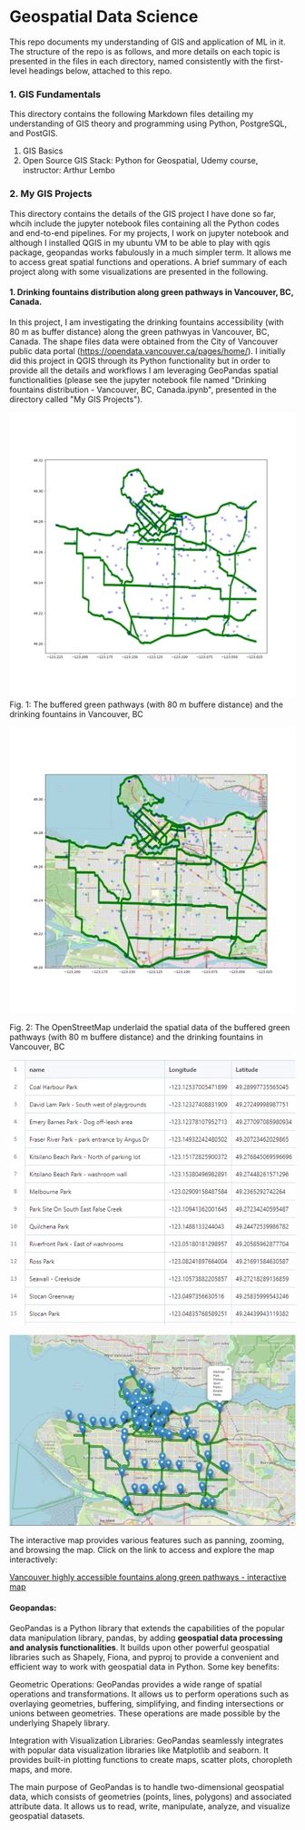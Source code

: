 # Geospatial Data Science

This repo documents my understanding of GIS and application of ML in it. The structure of the repo is as follows, and more details on each topic is presented in the files in each directory, named consistently with the first-level headings below, attached to this repo.


### 1. GIS Fundamentals
This directory contains the following Markdown files detailing my understanding of GIS theory and programming using Python, PostgreSQL, and PostGIS. 

1. GIS Basics
2. Open Source GIS Stack: Python for Geospatial, Udemy course, instructor: Arthur Lembo

### 2. My GIS Projects
This directory contains the details of the GIS project I have done so far, whcih include the jupyter notebook files containing all the Python codes and end-to-end pipelines. For my projects, I work on jupyter notebook and although I installed QGIS in my ubuntu VM to be able to play with qgis package, geopandas works fabulously in a much simpler term. It allows me to access great spatial functions and operations. A brief summary of each project along with some visualizations are presented in the following. 

#### 1. Drinking fountains distribution along green pathways in Vancouver, BC, Canada. 

In this project, I am investigating the drinking fountains accessibility (with 80 m as buffer distance) along the green pathwyas in Vancouver, BC, Canada. The shape files data were obtained from the City of Vancouver public data portal (https://opendata.vancouver.ca/pages/home/). I initially did this project in QGIS through its Python functionality but in order to provide all the details and workflows I am leveraging GeoPandas spatial functionalities (please see the jupyter notebook file named "Drinking fountains distribution - Vancouver, BC, Canada.ipynb", presented in the directory called "My GIS Projects"). 


![](https://github.com/DanialArab/Geospatial_Data_Science/blob/main/My%20GIS%20Projects/plots/80_m_buffered_greenways_plus_df.png)
Fig. 1: The buffered green pathways (with 80 m buffere distance) and the drinking fountains in Vancouver, BC


![](https://raw.githubusercontent.com/DanialArab/Geospatial_Data_Science/main/My%20GIS%20Projects/plots/80_m_buffered_greenways_plus_df_with_osm.png)

Fig. 2: The OpenStreetMap underlaid the spatial data of the buffered green pathways (with 80 m buffere distance) and the drinking fountains in Vancouver, BC



![](https://raw.githubusercontent.com/DanialArab/Geospatial_Data_Science/main/My%20GIS%20Projects/plots/fountains_within_buffer_dataframe.PNG)


![](https://github.com/DanialArab/Geospatial_Data_Science/blob/main/My%20GIS%20Projects/plots/interactive_map_screenshot_2.png)


The interactive map provides various features such as panning, zooming, and browsing the map. Click on the link to access and explore the map interactively:

[Vancouver highly accessible fountains along green pathways - interactive map](https://danialarab.github.io/map/)


#### Geopandas:

GeoPandas is a Python library that extends the capabilities of the popular data manipulation library, pandas, by adding **geospatial data processing and analysis functionalities**. It builds upon other powerful geospatial libraries such as Shapely, Fiona, and pyproj to provide a convenient and efficient way to work with geospatial data in Python. Some key benefits: 

Geometric Operations: GeoPandas provides a wide range of spatial operations and transformations. It allows us to perform operations such as overlaying geometries, buffering, simplifying, and finding intersections or unions between geometries. These operations are made possible by the underlying Shapely library.

Integration with Visualization Libraries: GeoPandas seamlessly integrates with popular data visualization libraries like Matplotlib and seaborn. It provides built-in plotting functions to create maps, scatter plots, choropleth maps, and more.

The main purpose of GeoPandas is to handle two-dimensional geospatial data, which consists of geometries (points, lines, polygons) and associated attribute data. It allows us to read, write, manipulate, analyze, and visualize geospatial datasets.



